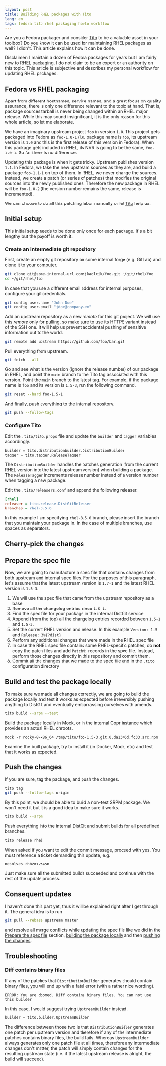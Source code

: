 ```yaml
---
layout: post
title: Building RHEL packages with Tito
lang: en
tags: fedora tito rhel packaging howto workflow
---
```


Are you a Fedora packager and consider [Tito][tito] to be a valuable
asset in your toolbox? Do you know it can be used for maintaining RHEL
packages as well? I didn't. This article explains how it can be done.

<div class="alert alert-warning" role="alert">
Disclaimer: I maintain a dozen of Fedora packages for years but I am
fairly new to RHEL packaging. I do not claim to be an expert or an
authority on this topic. This article is subjective and describes my
personal workflow for updating RHEL packages.
</div>


## Fedora vs RHEL packaging

Apart from different hostnames, service names, and a great focus on
quality assurance, there is only one difference relevant to
the topic at hand. That is, package sources tarball is never being
changed within an RHEL major release. While this may sound
insignificant, it is the only reason for this whole article, so let me
elaborate.

We have an imaginary upstream project `foo` in version `1.0`. This
project gets packaged into Fedora as `foo-1.0-1` (i.e. package name is
`foo`, its upstream version is `1.0` and this is the first release of
this version in Fedora). When this package gets included in RHEL, its
NVR is going to be the same, `foo-1.0-1`. So far there is no
difference.

Updating this package is when it gets tricky. Upstream publishes
version `1.1`. In Fedora, we take the new upstream sources as they
are, and build a package `foo-1.1-1` on top of them. In RHEL, we never
change the sources. Instead, we create a patch (or series of patches)
that modifies the original sources into the newly published
ones. Therefore the new package in RHEL will be `foo-1.0-2` (the
version number remains the same, release is incremented).

We can choose to do all this patching labor manually or let
[Tito][tito] help us.


## Initial setup

This initial setup needs to be done only once for each package. It's a
bit lengthy but the payoff is worth it.


### Create an intermediate git repository

First, create an empty git repository on some internal forge
(e.g. GitLab) and clone it to your computer.

```bash
git clone git@some-internal-url.com:jkadlcik/foo.git ~/git/rhel/foo
cd ~/git/rhel/foo
```

In case that you use a different email address for internal purposes,
configure your git credentials.

```bash
git config user.name "John Doe"
git config user.email "jdoe@company.ex"
```

Add an upstream repository as a new _remote_ for this git
project. We will use this _remote_ only for pulling, so make sure to
use its HTTPS variant instead of the SSH one. It will help us prevent
accidental pushing of sensitive information out to the world.

```bash
git remote add upstream https://github.com/foo/bar.git
```

Pull everything from upstream.

```bash
git fetch --all
```

Go and see what is the version (ignore the release number) of our
package in RHEL, and point the `main` branch to the Tito tag
associated with this version. Point the `main` branch to the latest
tag. For example, if the package name is `foo` and its version is
`1.5-3`, run the following command.

```bash
git reset --hard foo-1.5-1
```

And finally, push everything to the internal repository.

```bash
git push --follow-tags
```

### Configure Tito

Edit the `.tito/tito.props` file and update the `builder` and `tagger`
variables accordingly.

```python
builder = tito.distributionbuilder.DistributionBuilder
tagger = tito.tagger.ReleaseTagger
```

The `DistributionBuilder` handles the patches generation (from the
current RHEL version into the latest upstream version) when building a
package. The `ReleaseTagger` increments release number instead of
a version number when tagging a new package.

Edit the `.tito/releasers.conf` and append the following releaser.

```ini
[rhel]
releaser = tito.release.DistGitReleaser
branches = rhel-8.5.0
```

In this example I am specifying `rhel-8.5.0` branch, please insert
the branch that you maintain your package in. In the case of multiple
branches, use spaces as separators.

## Cherry-pick the changes

## Prepare the spec file

Now, we are going to manufacture a spec file that contains changes
from both upstream and internal spec files. For the purposes of this
paragraph, let's assume that the latest upstream version is `1.7-1`
and the latest RHEL version is `1.5-3`.

1. We will use the spec file that came from the upstream repository as
   a base
2. Remove all the changelog entries since `1.5-1`.
3. Find the spec file for your package in the internal DistGit service
4. Append (from the top) all the changelog entries recorded between
   `1.5-1` and `1.5-3`.
5. Set the current RHEL version and release. In this example
   `Version: 1.5` and `Release: 3%{?dist}`
6. Perform any additional changes that were made in the RHEL spec file
7. In case the RHEL spec file contains some RHEL-specific patches, do
   **not** copy the patch files and add `PatchN:` records in the spec
   file. Instead, perform those changes directly in this repository
   and commit them.
8. Commit all the changes that we made to the spec file and in the
   `.tito` configuration directory


## Build and test the package locally

To make sure we made all changes correctly, we are going to build the
package locally and test it works as expected before irreversibly
pushing anything to DistGit and eventually embarrassing ourselves with
amends.

```bash
tito build --srpm --test
```

Build the package locally in Mock, or in the internal Copr instance
which provides an actual RHEL chroots.

```
mock -r rocky-8-x86_64 /tmp/tito/foo-1.5-3.git.0.da1346d.fc33.src.rpm
```

Examine the built package, try to install it (in Docker, Mock, etc)
and test that it works as expected.


## Push the changes

If you are sure, tag the package, and push the changes.

```bash
tito tag
git push --follow-tags origin
```

By this point, we should be able to build a non-test SRPM package. We
won't need it but it is a good idea to make sure it works.

```bash
tito build --srpm
```

Push everything into the internal DistGit and submit builds for all
predefined branches.

```bash
tito release rhel
```

When asked if you want to edit the commit message, proceed with
yes. You must reference a ticket demanding this update, e.g.

```
Resolves rhbz#123456
```

Just make sure all the submitted builds succeeded and continue with
the rest of the update process.


## Consequent updates

I haven't done this part yet, thus it will be explained right after I
get through it. The general idea is to run

```bash
git pull --rebase upstream master
```

and resolve all merge conflicts while updating the spec file like we
did in the [Prepare the spec file](#prepare-the-spec-file) section,
[building the package locally](#build-and-test-the-package-locally)
and then [pushing the changes](#push-the-changes).


## Troubleshooting

### Diff contains binary files

If any of the patches that `DistributionBuilder` generates should
contain binary files, you will end up with a fatal error (with a
rather nice wording).

```
ERROR: You are doomed. Diff contains binary files. You can not use this builder
```

In this case, I would suggest trying `UpstreamBuilder` instead.

```python
builder = tito.builder.UpstreamBuilder
```

The difference between those two is that `DistributionBuidler`
generates one patch per upstream version and therefore if any of the
intermediate patches contains binary files, the build fails. Whereas
`UpstreamBuilder` always generates only one patch file at all times,
therefore any intermediate changes don't matter, the patch will
simply contain changes for the resulting upstream state (i.e. if the
latest upstream release is alright, the build will succeed).



[tito]: https://github.com/rpm-software-management/tito
